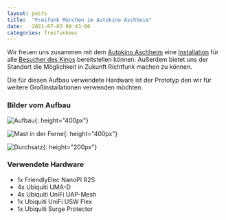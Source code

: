 ```yaml
---
layout: posts
title:  "Freifunk München im Autokino Aschheim"
date:   2021-07-03 08:43:00
categories: freifunkmuc
---
```


Wir freuen uns zusammen mit dem [Autokino Aschheim](https://www.autokino-aschheim.de/) eine [Installation](https://map.ffmuc.net/#!/en/map/3695965c4ffb) für alle [Besucher des Kinos](https://m.facebook.com/autokinoaschheim/photos/a.10152181591927127/10158005607342127/?type=3&source=48&__tn__=EH-R) bereitstellen können. Außerdem bietet uns der Standort die Möglichkeit in Zukunft Richtfunk machen zu können.

Die für diesen Aufbau verwendete Hardware ist der Prototyp den wir für weitere Großinstallationen verwenden möchten.

### Bilder vom Aufbau


![Aufbau](/assets/posts/2021-07-03-aufbau.jpg){: height="400px"}

![Mast in der Ferne](/assets/posts/2021-07-03-mast-autokino.jpg){: height="400px"}

![Durchsatz](/assets/posts/2021-07-03-speed.png){: height="200px"}

### Verwendete Hardware

- 1x FriendlyElec NanoPI R2S
- 4x Ubiquiti UMA-D
- 4x Ubiquiti UniFi UAP-Mesh
- 1x Ubiquiti UniFi USW Flex
- 1x Ubiquiti Surge Protector

